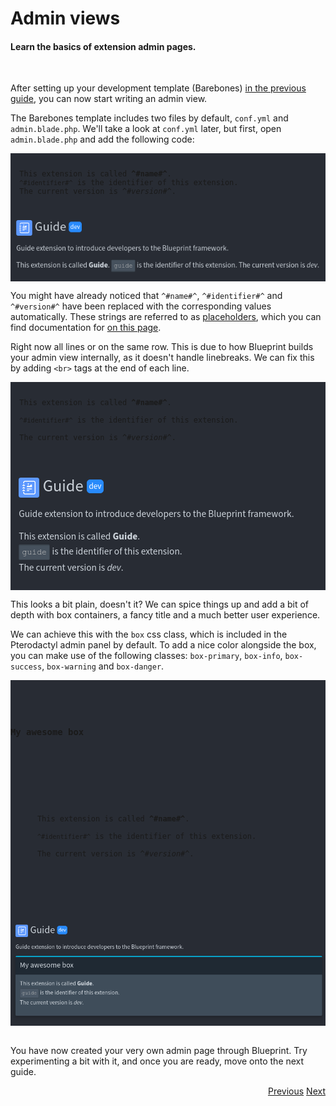 # Admin views
<h4 class="fw-light">Learn the basics of extension admin pages.</h4><br/>

After setting up your development template (Barebones) [in the previous guide](?page=getting-started/Extension-development), you can now start writing an admin view.

The Barebones template includes two files by default, `conf.yml` and `admin.blade.php`. We'll take a look at `conf.yml` later, but first, open `admin.blade.php` and add the following code:

<div class="row container mb-2">
  <div class="col rounded-1 py-2" style="background-color: #282c34">
    <pre><code class="hljs language-html hl-escape"><p>
  This extension is called <b>^#name#^</b>.
  <code>^#identifier#^</code> is the identifier of this extension.
  The current version is <i>^#version#^</i>.
</p></code></pre>
    <div class="border-top mb-3 code-spacer"></div>
    <div class="overflow-scroll">
      <img src="/.assets/storage/docs/png/3.png">
    </div>
  </div>
</div>

You might have already noticed that `^#name#^`, `^#identifier#^` and `^#version#^` have been replaced with the corresponding values automatically. These strings are referred to as [placeholders](?page=documentation/placeholders), which you can find documentation for [on this page](?page=documentation/placeholders).

Right now all lines or on the same row. This is due to how Blueprint builds your admin view internally, as it doesn't handle linebreaks. We can fix this by adding `<br>` tags at the end of each line.

<div class="row container mb-2">
  <div class="col rounded-1 py-2" style="background-color: #282c34">
    <pre><code class="hljs language-xml hl-escape"><p>
  This extension is called <b>^#name#^</b>. <br>
  <code>^#identifier#^</code> is the identifier of this extension. <br>
  The current version is <i>^#version#^</i>. <br>
</p></code></pre>
    <div class="border-top mb-3 code-spacer"></div>
    <div class="overflow-scroll">
      <img src="/.assets/storage/docs/png/5.png">
    </div>
  </div>
</div>

This looks a bit plain, doesn't it? We can spice things up and add a bit of depth with box containers, a fancy title and a much better user experience.

We can achieve this with the `box` css class, which is included in the Pterodactyl admin panel by default. To add a nice color alongside the box, you can make use of the following classes: <a class="text-primary">`box-primary`</a>, <a class="text-info">`box-info`</a>, <a class="text-success">`box-success`</a>, <a class="text-warning">`box-warning`</a> and <a class="text-danger">`box-danger`</a>.

<div class="row container mb-2">
  <div class="col rounded-1 py-2" style="background-color: #282c34">
    <pre><code class="hljs language-xml hl-escape"><div class="box box-info">
  <div class="box-header with-border">
    <h3 class="box-title">My awesome box</h3>
  </div>
  <div class="box-body">
    <p>
      This extension is called <b>^#name#^</b>. <br>
      <code>^#identifier#^</code> is the identifier of this extension. <br>
      The current version is <i>^#version#^</i>. <br>
    </p>
  </div>
</div></code></pre>
    <div class="border-top mb-3 code-spacer"></div>
    <div class="overflow-scroll">
      <img src="/.assets/storage/docs/png/6.png">
    </div>
  </div>
</div><br>

You have now created your very own admin page through Blueprint. Try experimenting a bit with it, and once you are ready, move onto the next guide.

<div class="btn-group docs-navigator" role="group" aria-label="Navigation" style="float: right">
  <a href="?page=getting-started/Extension-development" class="btn btn-dark bg-light-subtle border-light-subtle">Previous</a>
  <a href="?page=developing-extensions/Custom-controllers" class="btn btn-dark bg-light-subtle border-light-subtle">Next</a>
</div>